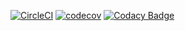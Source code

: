 [![CircleCI](https://circleci.com/gh/morxa/tacos.svg?style=shield)](https://circleci.com/gh/morxa/tacos)
[![codecov](https://codecov.io/gh/morxa/tacos/branch/master/graph/badge.svg?token=6TOV7K7YS7)](https://codecov.io/gh/morxa/tacos)
[![Codacy Badge](https://app.codacy.com/project/badge/Grade/6372f01df5ac4d8790b5ef885f72ed39)](https://www.codacy.com/gh/morxa/tacos/dashboard?utm_source=github.com&amp;utm_medium=referral&amp;utm_content=morxa/tacos&amp;utm_campaign=Badge_Grade)
